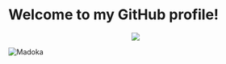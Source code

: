 # Welcome to my GitHub profile!

<p align="center">
<img src="https://github-readme-stats.vercel.app/api?username=uwuclara&show_icons=true&theme=omni&count_private=true&bg_color=00000000&hide_rank=true" />

![Madoka](https://ftp.teamofinstalockers.sk/hidden/madoka_background.jpg)
